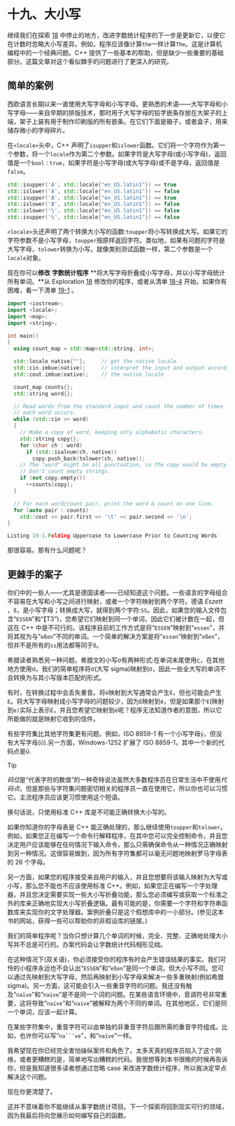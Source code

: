 # 十九、大小写

继续我们在探索 [18](18.html) 中停止的地方，改进字数统计程序的下一步是更新它，以便它在计数时忽略大小写差异。例如，程序应该像计算`the`一样计算`The`。这是计算机编程中的一个经典问题。C++ 提供了一些基本的帮助，但是缺少一些重要的基础部分。这篇文章对这个看似棘手的问题进行了更深入的研究。

## 简单的案例

西欧语言长期以来一直使用大写字母和小写字母。更熟悉的术语——大写字母和小写字母——来自早期的排版技术，那时用于大写字母的铅字嵌条存放在大架子的上端，架子上装有用于制作印刷版的所有嵌条。在它们下面是箱子，或者盒子，用来储存微小的字母碎片。

在`<locale>`头中，C++ 声明了`isupper`和`islower`函数。它们将一个字符作为第一个参数，将一个`locale`作为第二个参数。如果字符是大写字母(或小写字母)，返回值是一个`bool` : `true`，如果字符是小写字母(或大写字母)或不是字母，返回值是`false`。

```cpp
std::isupper('A', std::locale{"en_US.latin1"}) == true
std::islower('A', std::locale{"en_US.latin1"}) == false
std::isupper('Æ', std::locale{"en_US.latin1"}) == true
std::islower('Æ', std::locale{"en_US.latin1"}) == false
std::islower('½', std::locale{"en_US.latin1"}) == false
std::isupper('½', std::locale{"en_US.latin1"}) == false

```

`<locale>`头还声明了两个转换大小写的函数:`toupper`将小写转换成大写。如果它的字符参数不是小写字母，`toupper`按原样返回字符。类似地，如果有问题的字符是大写字母，`tolower`转换为小写。就像类别测试函数一样，第二个参数是一个`locale`对象。

现在你可以**修改** **字数统计程序** **将大写字母折叠成小写字母，并以小写字母统计所有单词。**从 Exploration [18](18.html) 修改你的程序，或者从清单 [18-4](18.html#PC4) 开始。如果你有困难，看一下清单 [19-1](#PC2) 。

```cpp
import <iostream>;
import <locale>;
import <map>;
import <string>;

int main()
{
  using count_map = std::map<std::string, int>;

  std::locale native{""};     // get the native locale
  std::cin.imbue(native);     // interpret the input and output according to
  std::cout.imbue(native);    // the native locale

  count_map counts{};
  std::string word{};

  // Read words from the standard input and count the number of times
  // each word occurs.
  while (std::cin >> word)
  {
    // Make a copy of word, keeping only alphabetic characters.
    std::string copy{};
    for (char ch : word)
      if (std::isalnum(ch, native))
        copy.push_back(tolower(ch, native));
    // The "word" might be all punctuation, so the copy would be empty.
    // Don't count empty strings.
    if (not copy.empty())
      ++counts[copy];
  }

  // For each word/count pair, print the word & count on one line.
  for (auto pair : counts)
    std::cout << pair.first << '\t' << pair.second << '\n';
}

Listing 19-1.Folding Uppercase to Lowercase Prior to Counting Words

```

那很容易。那有什么问题呢？

## 更棘手的案子

你们中的一些人——尤其是德国读者——已经知道这个问题。一些语言的字母组合不容易在大写和小写之间进行映射，或者一个字符映射到两个字符。德语 *Eszett* ，`ß`，是小写字母；转换成大写，就得到两个字符:`SS`。因此，如果您的输入文件包含“`ESSEN`”和“【T3”)，您希望它们映射到同一个单词，因此它们被计数在一起，但这在 C++ 中是不可行的。该程序目前的工作方式是将“`ESSEN`”映射到“`essen`”，并将其视为与“`eßen`”不同的单词。一个简单的解决方案是将“`essen`”映射到“`eßen`”，但并不是所有的`ss`用法都等同于`ß`。

希腊读者熟悉另一种问题。希腊文的小写σ有两种形式:在单词末尾使用ς，在其他地方使用σ。我们的简单程序将σ(大写 sigma)映射到σ，因此一些全大写的单词不会转换为与其小写版本匹配的形式。

有时，在转换过程中会丢失重音。将`é`映射到大写通常会产生`É`，但也可能会产生`E`。将大写字母映射成小写字母的问题较少，因为`É`映射到`é`，但是如果那个`E`(映射到`e)`实际上表示`É`，并且您希望它映射到`é`呢？程序无法知道作者的意图，所以它所能做的就是映射它收到的信件。

有些字符集比其他字符集更有问题。例如，ISO 8859-1 有一个小写字母`ÿ`，但没有大写字母(ϋ).另一方面，Windows-1252 扩展了 ISO 8859-1，其中一个新的代码点是ϋ.

Tip

*码位*是“代表字符的数值”的一种奇特说法虽然大多数程序员在日常生活中不使用*代码点*，但是那些与字符集问题密切相关的程序员一直在使用它，所以你也可以习惯它。主流程序员应该更习惯使用这个短语。

换句话说，只使用标准 C++ 库是不可能正确转换大小写的。

如果你知道你的字母表是 C++ 能正确处理的，那么继续使用`toupper`和`tolower`。例如，如果您正在编写一个命令行解释程序，在其中您可以完全控制命令，并且您决定用户应该能够在任何情况下输入命令，那么只需确保命令从一种情况正确映射到另一种情况。这很容易做到，因为所有字符集都可以毫无问题地映射罗马字母表的 26 个字母。

另一方面，如果您的程序接受来自用户的输入，并且您想要将该输入映射为大写或小写，那么您不能也不应该使用标准 C++。例如，如果您正在编写一个字处理器，并且您决定需要实现一些大小写折叠功能，那么您必须编写或获取一个标准之外的库来正确地实现大小写折叠逻辑。最有可能的是，你需要一个字符和字符串函数库来实现你的文字处理器。案例折叠只是这个假想库中的一小部分。(参见这本书的网站，获得一些可以帮助你的非假设库的链接。)

我们的简单程序呢？当你只想计算几个单词的时候，完全、完整、正确地处理大小写并不总是可行的。办案代码会让字数统计代码相形见绌。

在这种情况下(双关语)，你必须接受你的程序有时会产生错误结果的事实。我们可怜的小程序永远也不会认出“`ESSEN`”和“`eßen`”是同一个单词，但大小写不同。您可以通过先映射到大写字母，然后再映射到小写字母来解决一些多重映射(例如希腊 sigma)。另一方面，这可能会引入一些重音字符的问题。我还没有触及“`naïve`”和“`naive`”是不是同一个词的问题。在某些语言环境中，音调符号非常重要，这将导致“`naïve`”和“`naive`”被解释为两个不同的单词。在其他地区，它们是同一个单词，应该一起计算。

在某些字符集中，重音字符可以由单独的非重音字符后跟所需的重音字符组成。比如，也许你可以写“`na``¨ve`”，和“`naïve`”一样。

我希望现在你已经完全害怕操纵案件和角色了。太多天真的程序员陷入了这个网络，或者更糟糕的是，简单地写出糟糕的代码。我很想等到本书很晚的时候再告诉你，但是我知道很多读者想通过忽略 case 来改进字数统计程序，所以我决定早点解决这个问题。

现在你更清楚了。

这并不意味着你不能继续从事字数统计项目。下一个探索将回到现实可行的领域，因为我最后将向您展示如何编写自己的函数。